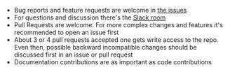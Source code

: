 * Bug reports and feature requests are welcome in [the issues][issues]
* For questions and discussion there's the [Slack room][slack]
* Pull Requests are welcome. For more complex changes and features it's
  recommended to open an issue first
* About 3 or 4 pull requests accepted one gets write access to the repo.
  Even then, possible backward incompatible changes should be discussed first
  in an issue or pull request
* Documentation contributions are as important as code contributions

[issues]: https://github.com/go-task/task/issues
[slack]: https://gophers.slack.com/messages/task
